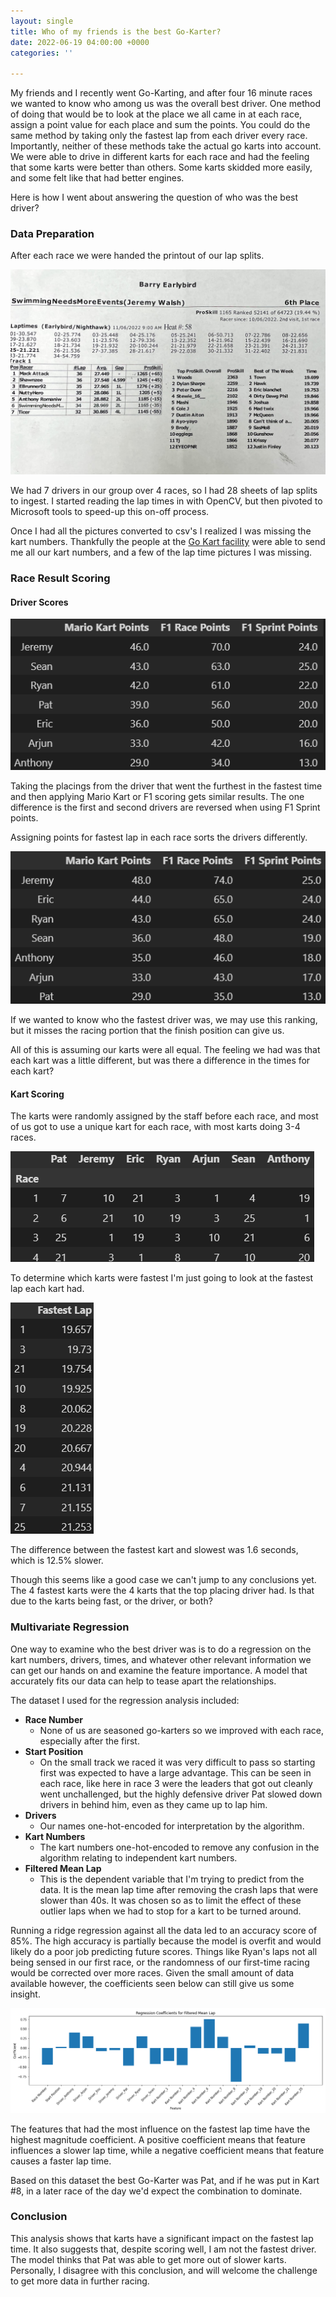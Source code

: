 ```yaml
---
layout: single
title: Who of my friends is the best Go-Karter?
date: 2022-06-19 04:00:00 +0000
categories: ''

---
```

My friends and I recently went Go-Karting, and after four 16 minute races we wanted to know who among us was the overall best driver. One method of doing that would be to look at the place we all came in at each race, assign a point value for each place and sum the points. You could do the same method by taking only the fastest lap from each driver every race. Importantly, neither of these methods take the actual go karts into account. We were able to drive in different karts for each race and had the feeling that some karts were better than others. Some karts skidded more easily, and some felt like that had better engines.

Here is how I went about answering the question of who was the best driver?

### Data Preparation

After each race we were handed the printout of our lap splits.

![My nickname here was an effort to rile up the bachelor this party was for.](/uploads/img_3186.JPG)

We had 7 drivers in our group over 4 races, so I had 28 sheets of lap splits to ingest. I started reading the lap times in with OpenCV, but then pivoted to Microsoft tools to speed-up this on-off process.

Once I had all the pictures converted to csv's I realized I was missing the kart numbers. Thankfully the people at the [Go Kart facility](https://www.hamiltonindoorgokarts.com/) were able to send me all our kart numbers, and a few of the lap time pictures I was missing.

### Race Result Scoring

#### Driver Scores

![](/uploads/points-summary.png)

Taking the placings from the driver that went the furthest in the fastest time and then applying Mario Kart or F1 scoring gets similar results. The one difference is the first and second drivers are reversed when using F1 Sprint points.

Assigning points for fastest lap in each race sorts the drivers differently.

![](/uploads/fastest-lap-points.png)

If we wanted to know who the fastest driver was, we may use this ranking, but it misses the racing portion that the finish position can give us.

All of this is assuming our karts were all equal. The feeling we had was that each kart was a little different, but was there a difference in the times for each kart?

#### Kart Scoring

The karts were randomly assigned by the staff before each race, and most of us got to use a unique kart for each race, with most karts doing 3-4 races.

![](/uploads/kart-numbers.png)

To determine which karts were fastest I'm just going to look at the fastest lap each kart had.

![](/uploads/kart-fastest-lap.png)

The difference between the fastest kart and slowest was 1.6 seconds, which is 12.5% slower.

Though this seems like a good case we can't jump to any conclusions yet. The 4 fastest karts were the 4 karts that the top placing driver had. Is that due to the karts being fast, or the driver, or both?

### Multivariate Regression

One way to examine who the best driver was is to do a regression on the kart numbers, drivers, times, and whatever other relevant information we can get our hands on and examine the feature importance. A model that accurately fits our data can help to tease apart the relationships.

The dataset I used for the regression analysis included:

* **Race Number**
  * None of us are seasoned go-karters so we improved with each race, especially after the first.
* **Start Position**
  * On the small track we raced it was very difficult to pass so starting first was expected to have a large advantage. This can be seen in each race, like here in race 3 were the leaders that got out cleanly went unchallenged, but the highly defensive driver Pat slowed down drivers in behind him, even as they came up to lap him.
* **Drivers**
  * Our names one-hot-encoded for interpretation by the algorithm.
* **Kart Numbers**
  * The kart numbers one-hot-encoded to remove any confusion in the algorithm relating to independent kart numbers.
* **Filtered Mean Lap**
  * This is the dependent variable that I'm trying to predict from the data. It is the mean lap time after removing the crash laps that were slower than 40s. It was chosen so as to limit the effect of these outlier laps when we had to stop for a kart to be turned around.

Running a ridge regression against all the data led to an accuracy score of 85%. The high accuracy is partially because the model is overfit and would likely do a poor job predicting future scores. Things like Ryan's laps not all being sensed in our first race, or the randomness of our first-time racing would be corrected over more races. Given the small amount of data available however, the coefficients seen below can still give us some insight.

![](/uploads/regression-coefficients-for-filtered-mean-lap.png)

The features that had the most influence on the fastest lap time have the highest magnitude coefficient. A positive coefficient means that feature influences a slower lap time, while a negative coefficient means that feature causes a faster lap time.

Based on this dataset the best Go-Karter was Pat, and if he was put in Kart #8, in a later race of the day we'd expect the combination to dominate.

### Conclusion

This analysis shows that karts have a significant impact on the fastest lap time. It also suggests that, despite scoring well, I am not the fastest driver. The model thinks that Pat was able to get more out of slower karts. Personally, I disagree with this conclusion, and will welcome the challenge to get more data in further racing.